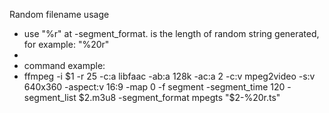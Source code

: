  Random filename usage
 
 * use "%<size>r" at -segment_format. <size> is the length of random string generated, for example: "%20r"
 *
 * command example:
 * ffmpeg -i $1 -r 25 -c:a libfaac -ab:a 128k -ac:a 2 -c:v mpeg2video -s:v 640x360 -aspect:v 16:9 -map 0 -f segment -segment_time 120 -segment_list $2.m3u8 -segment_format mpegts "$2-%20r.ts"
